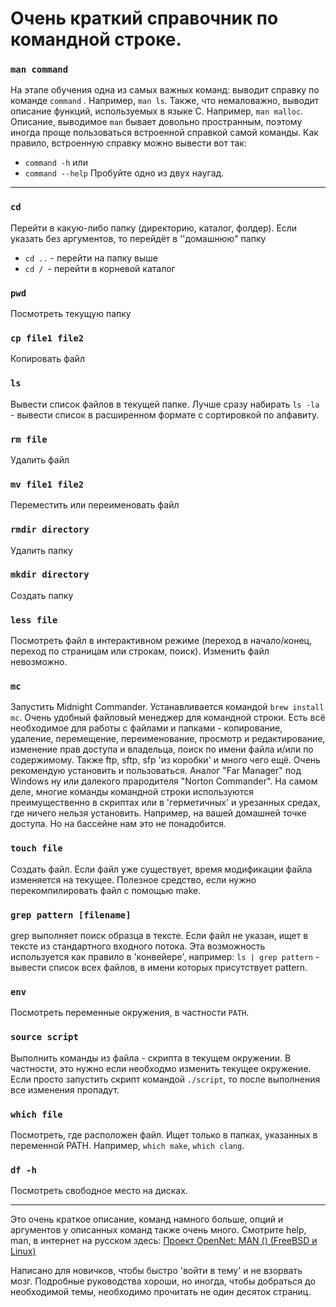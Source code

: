 # Очень краткий справочник по командной строке.

### `man command`

На этапе обучения одна из самых важных команд: выводит справку по команде `command` . Например, `man ls`. Также, что немаловажно, выводит описание функций, используемых в языке С. Например, `man malloc`. Описание, выводимое `man` бывает довольно пространным, поэтому иногда проще пользоваться встроенной справкой самой команды. Как правило, встроенную справку можно вывести вот так:

- `command -h` или
- `command --help`
  Пробуйте одно из двух наугад.

-------------

### `cd`

Перейти в какую-либо папку (директорию, каталог, фолдер). Если указать без аргументов, то перейдёт в ''домашнюю" папку

- `cd ..` - перейти на папку выше
- `cd / `- перейти в корневой каталог

### `pwd`

Посмотреть текущую папку

### `cp file1 file2`

Копировать файл

### `ls`

Вывести список файлов в текущей папке. Лучше сразу набирать `ls -la` - вывести список в расширенном формате с сортировкой по алфавиту.

### `rm file`

Удалить файл

### `mv file1 file2`

Переместить или переименовать файл

### `rmdir directory`

Удалить папку

### `mkdir directory`

Создать папку

### `less file`

Посмотреть файл в интерактивном режиме (переход в начало/конец, переход по страницам или строкам, поиск). Изменить файл невозможно.

### `mc`

Запустить Midnight Commander. Устанавливается командой `brew install mc`. Очень удобный файловый менеджер для командной строки. Есть всё необходимое для работы с файлами и папками - копирование, удаление, перемещение, переименование, просмотр и редактирование, изменение прав доступа и владельца, поиск по имени файла и/или по содержимому. Также ftp, sftp, sfp 'из коробки' и много чего ещё. Очень рекомендую установить и пользоваться. Аналог "Far Manager" под Windows ну или далекого прародителя "Norton Commander". На самом деле, многие команды командной строки используются преимущественно в скриптах или в 'герметичных' и урезанных средах, где ничего нельзя установить. Например, на вашей домашней точке доступа. Но на бассейне нам это не понадобится.

### `touch file`

Создать файл. Если файл уже существует, время модификации файла изменяется на текущее. Полезное средство, если нужно перекомпилировать файл с помощью make.

### `grep pattern [filename]`

grep выполняет поиск образца в тексте. Если файл не указан, ищет в тексте из стандартного входного потока. Эта возможность используется как правило в 'конвейере', например: `ls | grep pattern` - вывести список всех файлов, в имени которых присутствует pattern.

### `env`

Посмотреть переменные окружения, в частности `PATH`.

### `source script`

Выполнить команды из файла - скрипта в текущем окружении. В частности, это нужно если необходмо изменить текущее окружение. Если просто запустить скрипт командой `./script`, то после выполнения все изменения пропадут.

### `which file`

Посмотреть, где расположен файл. Ищет только в папках, указанных в переменной PATH. Например, `which make`, `which clang`. 

### `df -h`

Посмотреть свободное место на дисках.

----------

Это очень краткое описание, команд намного больше, опций и аргументов у описанных команд также очень много. Смотрите help, man, в интернет на русском здесь: [Проект OpenNet: MAN () (FreeBSD и Linux)](https://www.opennet.ru/man.shtml)

Написано для новичков, чтобы быстро 'войти в тему' и не взорвать мозг. Подробные руководства хороши, но иногда, чтобы добраться до необходимой темы, необходимо прочитать не один десяток страниц.














































